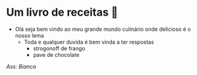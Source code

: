 # Um livro de receitas :blue_book:



- Olá seja bem vindo ao meu grande mundo culinário onde delicioso é o nosso lema
  - Toda e qualquer duvida é bem vinda a ter respostas
    - strogonoff de frango
    - pave de chocolate







_Ass:_ *Bianca*



